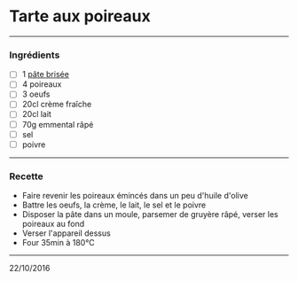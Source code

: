 # Tarte aux poireaux
---

### Ingrédients

- [ ] 1 [pâte brisée](./pate_brisee.md)
- [ ] 4 poireaux
- [ ] 3 oeufs
- [ ] 20cl crème fraîche
- [ ] 20cl lait
- [ ] 70g emmental râpé
- [ ] sel
- [ ] poivre

---

### Recette

- Faire revenir les poireaux émincés dans un peu d'huile d'olive
- Battre les oeufs, la crème, le lait, le sel et le poivre
- Disposer la pâte dans un moule, parsemer de gruyère râpé, verser les poireaux au fond
- Verser l'appareil dessus
- Four 35min à 180°C

---

22/10/2016
